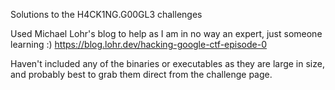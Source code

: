 Solutions to the H4CK1NG.G00GL3 challenges

Used Michael Lohr's blog to help as I am in no way an expert, just someone learning :)
https://blog.lohr.dev/hacking-google-ctf-episode-0

Haven't included any of the binaries or executables as they are large in size, and probably best to grab them direct from the challenge page.
